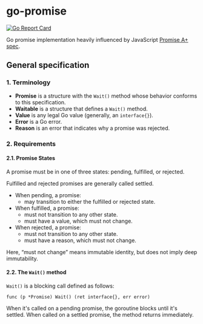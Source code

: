 go-promise
==========

[![Go Report Card](https://goreportcard.com/badge/github.com/m1kc/go-promise)](https://goreportcard.com/report/github.com/m1kc/go-promise)

Go promise implementation heavily influenced by JavaScript [Promise A+ spec](https://promisesaplus.com/).


## General specification

### 1. Terminology

- **Promise** is a structure with the `Wait()` method whose behavior conforms to this specification.
- **Waitable** is a structure that defines a `Wait()` method.
- **Value** is any legal Go value (generally, an `interface{}`).
- **Error** is a Go error.
- **Reason** is an error that indicates why a promise was rejected.

### 2. Requirements

#### 2.1. Promise States

A promise must be in one of three states: pending, fulfilled, or rejected.

Fulfilled and rejected promises are generally called settled.

- When pending, a promise:
    - may transition to either the fulfilled or rejected state.
- When fulfilled, a promise:
    - must not transition to any other state.
    - must have a value, which must not change.
- When rejected, a promise:
    - must not transition to any other state.
    - must have a reason, which must not change.

Here, “must not change” means immutable identity, but does not imply deep immutability.

#### 2.2. The `Wait()` method

`Wait()` is a blocking call defined as follows:

    func (p *Promise) Wait() (ret interface{}, err error)

When it's called on a pending promise, the goroutine blocks until it's settled. When called on a settled promise, the method returns immediately.
